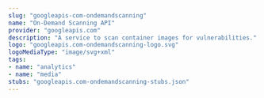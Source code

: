 ```yaml
---
slug: "googleapis-com-ondemandscanning"
name: "On-Demand Scanning API"
provider: "googleapis.com"
description: "A service to scan container images for vulnerabilities."
logo: "googleapis.com-ondemandscanning-logo.svg"
logoMediaType: "image/svg+xml"
tags:
- name: "analytics"
- name: "media"
stubs: "googleapis.com-ondemandscanning-stubs.json"
---
```

